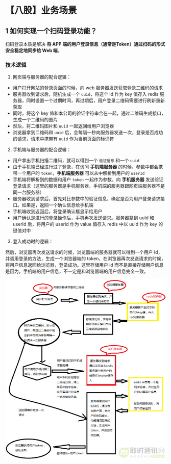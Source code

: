 # 【八股】业务场景

## 1 如何实现一个扫码登录功能？

扫码登录本质是解决 **将 APP 端的用户登录信息（通常是Token）通过扫码的形式安全稳定地同步给 Web 端**。

### 技术逻辑

1. 网页端与服务器的配合逻辑：

- 用户打开网站的登录页面的时候，向 web 服务器发送获取登录二维码的请求
- 服务器收到请求后，随机生成一个 `uuid`，将这个 id 作为 key 值存入 redis 服务器，同时设置一个过期时间，再过期后，用户登录二维码需要进行刷新重新获取
- 同时，将这个 key 值和本公司的验证字符串合在一起，通过二维码生成接口，生成一个二维码的图片
- 然后，将二维码图片和 `uuid` 一起返回给用户浏览器
- 浏览器拿到二维码和 `uuid` 后，会每隔一秒向服务器发送一次，登录是否成功的请求，请求中携带有 `uuid` 作为当前页面的标识符

2. 手机端与服务器的配合逻辑：

- 用户拿出手机扫描二维码，就可以得到一个 `验证信息` 和一个 `uuid`
- 由于手机端已经进行过了登录，在访问 **手机端服务器** 的时候，参数中都会携带一个用户的 `token`，**手机端服务器** 可以从中解析到用户的 `userId`
- 手机端将解析到的数据和用户 `token` 一起作为参数，向 **手机服务器** 发送验证登录请求（这里的服务器是手机服务器，手机端的服务器跟网页端服务器不是同一台服务器）
- 服务器收到请求后，首先对比参数中的验证信息，确定是否为用户登录请求接口。如果是，返回一个确认信息给手机端
- 手机端收到返回后，将登录确认框显示给用户
- 用户确认是进行的登录操作后，手机再次发送请求。服务器拿到 uuId 和 userId 后，将用户的 userid 作为 value 值存入 redis 中以 uuid 作为 key 的键值对中

3. 登入成功时的逻辑：

然后，浏览器再次发送请求的时候，浏览器端的服务器就可以得到一个用户 Id，并调用登录的方法，生成一个浏览器端的 token，在浏览器再次发送请求的时候，将用户信息返回给浏览器，登录成功。这里存储用户 id 而不是直接存储用户信息是因为，手机端的用户信息，不一定是和浏览器端的用户信息完全一致。

![](./【八股】业务场景.assets/format,png.png )







































